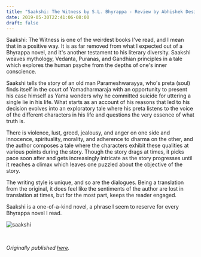 ```yaml
---
title: "Saakshi: The Witness by S.L. Bhyrappa - Review by Abhishek Desikan"
date: 2019-05-30T22:41:06-08:00
draft: false
---
```


Saakshi: The Witness is one of the weirdest books I've read, and I mean that in a positive way. It is as far removed from what I expected out of a Bhyrappa novel, and it's another testament to his literary diversity. Saakshi weaves mythology, Vedanta, Puranas, and Gandhian principles in a tale which explores the human psyche from the depths of one's inner conscience.

Saakshi tells the story of an old man Parameshwarayya, who's preta (soul) finds itself in the court of Yamadharmaraja with an opportunity to present his case himself as Yama wonders why he committed suicide for uttering a single lie in his life. What starts as an account of his reasons that led to his decision evolves into an exploratory tale where his preta listens to the voice of the different characters in his life and questions the very essence of what truth is.

There is violence, lust, greed, jealousy, and anger on one side and innocence, spirituality, morality, and adherence to dharma on the other, and the author composes a tale where the characters exhibit these qualities at various points during the story. Though the story drags at times, it picks pace soon after and gets increasingly intricate as the story progresses until it reaches a climax which leaves one puzzled about the objective of the story.

The writing style is unique, and so are the dialogues. Being a translation from the original, it does feel like the sentiments of the author are lost in translation at times, but for the most part, keeps the reader engaged.

Saakshi is a one-of-a-kind novel, a phrase I seem to reserve for every Bhyrappa novel I read.

![saakshi](/saakshi.jpg)

&nbsp;&nbsp;

*Originally published [here](https://www.goodreads.com/review/show/2767217747).*